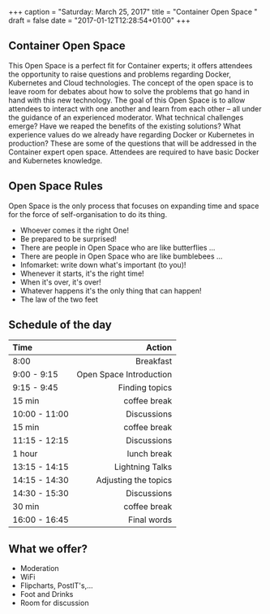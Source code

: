 +++
caption = "Saturday: March 25, 2017"
title = "Container Open Space "
draft = false
date = "2017-01-12T12:28:54+01:00"
+++

## Container Open Space
This Open Space is a perfect fit for Container experts; it offers attendees the opportunity to raise questions and problems regarding Docker, Kubernetes and Cloud technologies. The concept of the open space is to leave room for debates about how to solve the problems that go hand in hand with this new technology. The goal of this Open Space is to allow attendees to interact with one another and learn from each other – all under the guidance of an experienced moderator. What technical challenges emerge? Have we reaped the benefits of the existing solutions? What experience values do we already have regarding Docker or Kubernetes in production? These are some of the questions that will be addressed in the Container expert open space. Attendees are required to have basic Docker and Kubernetes knowledge.

## Open Space Rules
Open Space is the only process that focuses on expanding time and space for the force of self-organisation to do its thing.

* Whoever comes it the right One!
* Be prepared to be surprised!
* There are people in Open Space who are like butterflies ...
* There are people in Open Space who are like bumblebees ...
* Infomarket: write down what's important (to you)!
* Whenever it starts, it's the right time!
* When it's over, it's over!
* Whatever happens it's the only thing that can happen!
* The law of the two feet

## Schedule of the day
| Time| Action |
| :--| --:|
| 8:00 | Breakfast |
| 9:00 - 9:15| Open Space Introduction|
| 9:15 - 9:45 | Finding topics |
| 15 min | coffee break |
| 10:00 - 11:00  | Discussions |
| 15 min | coffee break |
| 11:15 - 12:15 | Discussions |
| 1 hour | lunch break |
| 13:15 - 14:15 | Lightning Talks |
| 14:15 - 14:30 | Adjusting the topics |
| 14:30 - 15:30 | Discussions |
| 30 min | coffee break |
| 16:00 - 16:45 | Final words |

## What we offer?
* Moderation
* WiFi
* Flipcharts, PostIT's,...
* Foot and Drinks
* Room for discussion
